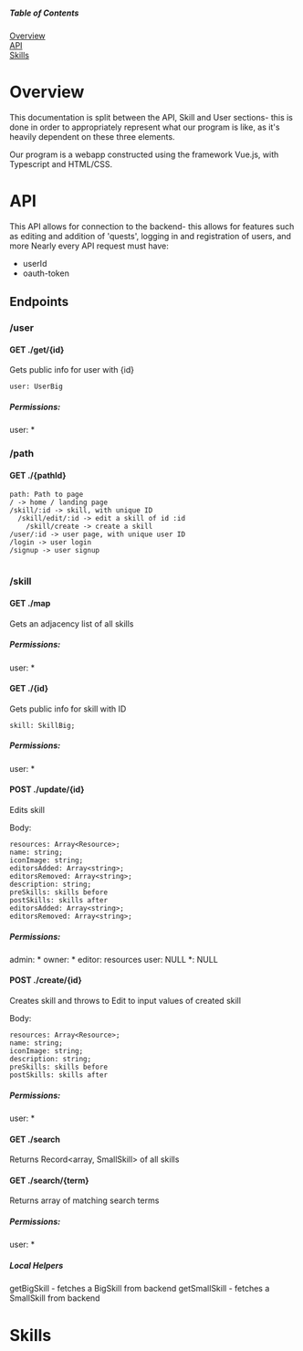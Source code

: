 
##### Table of Contents   
[Overview](#overview)     
[API](#api)  
[Skills](#skills) 



<a name="overview"/>

# Overview
This documentation is split between the API, Skill and User sections- 
this is done in order to appropriately represent what our program is like, as it's heavily dependent on these three elements.

Our program is a webapp constructed using the framework Vue.js, with Typescript and HTML/CSS.


<a name="api"/>

# API
This API allows for connection to the backend- this allows for features such as editing and addition of 'quests', logging in and registration of users, and more
Nearly every API request must have:
* userId
* oauth-token

## Endpoints

### /user

#### GET ./get/{id}
Gets public info for user with {id}
```
user: UserBig
```

##### Permissions: 
user: *


### /path
#### GET ./{pathId}
```
path: Path to page
/ -> home / landing page
/skill/:id -> skill, with unique ID
  /skill/edit/:id -> edit a skill of id :id
    /skill/create -> create a skill
/user/:id -> user page, with unique user ID
/login -> user login
/signup -> user signup
    
```




### /skill

#### GET ./map
Gets an adjacency list of all skills

##### Permissions:
user: *

#### GET ./{id}
Gets public info for skill with ID
```
skill: SkillBig;
```
##### Permissions:
user: *


#### POST ./update/{id}
Edits skill

Body:
```
resources: Array<Resource>;
name: string;
iconImage: string;
editorsAdded: Array<string>;
editorsRemoved: Array<string>;
description: string;
preSkills: skills before
postSkills: skills after
editorsAdded: Array<string>;
editorsRemoved: Array<string>;
```
##### Permissions:
admin: *
owner: *
editor: resources
user: NULL
*: NULL


#### POST ./create/{id}
Creates skill and throws to Edit to input values of created skill

Body:
```
resources: Array<Resource>;
name: string;
iconImage: string;
description: string;
preSkills: skills before
postSkills: skills after

```
##### Permissions:
user: *

#### GET ./search
Returns Record<array, SmallSkill> of all skills

#### GET ./search/{term}
Returns array of matching search terms



##### Permissions:
user: *


##### Local Helpers
getBigSkill - fetches a BigSkill from backend
getSmallSkill - fetches a SmallSkill from backend

<a name="skills"/>

# Skills


